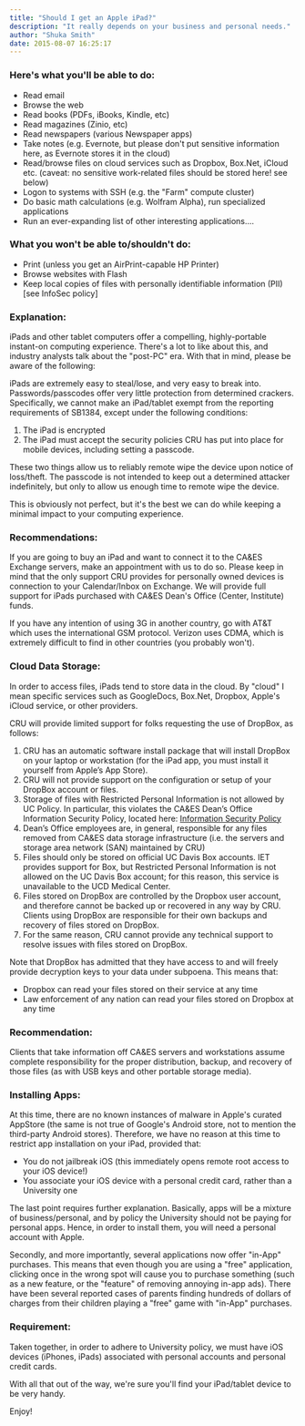 ```yaml
---
title: "Should I get an Apple iPad?"
description: "It really depends on your business and personal needs."
author: "Shuka Smith"
date: 2015-08-07 16:25:17
---
```


<h3>Here's what you'll be able to do:</h3>
<ul><li>Read email</li>
<li>Browse the web</li>
<li>Read books (PDFs, iBooks, Kindle, etc)</li>
<li>Read magazines (Zinio, etc)</li>
<li>Read newspapers (various Newspaper apps)</li>
<li>Take notes (e.g. Evernote, but please don't put sensitive information here, as Evernote stores it in the cloud)</li>
<li>Read/browse files on cloud services such as Dropbox, Box.Net, iCloud etc. (caveat: no sensitive work-related files should be stored here! see below)</li>
<li>Logon to systems with SSH (e.g. the "Farm" compute cluster)</li>
<li>Do basic math calculations (e.g. Wolfram Alpha), run specialized applications</li>
<li>Run an ever-expanding list of other interesting applications....</li></ul>

<h3>What you won't be able to/shouldn't do:</h3>
<ul>
<li>Print (unless you get an AirPrint-capable HP Printer)</li>
<li>Browse websites with Flash</li>
<li>Keep local copies of files with personally identifiable information (PII) [see InfoSec policy]</li>
</ul>

<h3>Explanation:</h3>
<p>iPads and other tablet computers offer a compelling, highly-portable instant-on computing experience. There's a lot to like about this, and industry analysts talk about the "post-PC" era. With that in mind, please be aware of the following:</p>
<p>iPads are extremely easy to steal/lose, and very easy to break into. Passwords/passcodes offer very little protection from determined crackers. Specifically, we cannot make an iPad/tablet exempt from the reporting requirements of SB1384, except under the following conditions:</p>
<ol>
    <li>The iPad is encrypted</li>
<li>The iPad must accept the security policies CRU has put into place for mobile devices, including setting a passcode.</li>
</ol>

<p>These two things allow us to reliably remote wipe the device upon notice of loss/theft. The passcode is not intended to keep out a determined attacker indefinitely, but only to allow us enough time to remote wipe the device.</p>
<p>This is obviously not perfect, but it's the best we can do while keeping a minimal impact to your computing experience.</p>

<h3>Recommendations:</h3>
<p>If you are going to buy an iPad and want to connect it to the CA&amp;ES Exchange servers, make an appointment with us to do so. Please keep in mind that the only support CRU provides for personally owned devices is connection to your Calendar/Inbox on Exchange. We will provide full support for iPads purchased with CA&amp;ES Dean's Office (Center, Institute) funds.</p>
<p>If you have any intention of using 3G in another country, go with AT&amp;T which uses the international GSM protocol. Verizon uses CDMA, which is extremely difficult to find in other countries (you probably won't).</p>
<h3>Cloud Data Storage:</h3>
<p>In order to access files, iPads tend to store data in the cloud. By "cloud" I mean specific services such as GoogleDocs, Box.Net, Dropbox, Apple's iCloud service, or other providers.</p>
<p>CRU will provide limited support for folks requesting the use of DropBox, as follows:</p>
<ol>
<li>CRU has an automatic software install package that will install DropBox on your laptop or workstation (for the iPad app, you must install it yourself from Apple’s App Store).</li>
<li>CRU will not provide support on the configuration or setup of your DropBox account or files.</li>
<li>Storage of files with Restricted Personal Information is not allowed by UC Policy. In particular, this violates the CA&amp;ES Dean’s Office Information Security Policy, located here: <a href="/documentation/policies/info-security-policy">Information Security Policy</a></li>
<li>Dean’s Office employees are, in general, responsible for any files removed from CA&amp;ES data storage infrastructure (i.e. the servers and storage area network (SAN) maintained by CRU)</li>
<li>Files should only be stored on official UC Davis Box accounts. IET provides support for Box, but Restricted Personal Information is not allowed on the UC Davis Box account; for this reason, this service is unavailable to the UCD Medical Center.</li>
<li>Files stored on DropBox are controlled by the Dropbox user account, and therefore cannot be backed up or recovered in any way by CRU. Clients using DropBox are responsible for their own backups and recovery of files stored on DropBox.</li>
<li>For the same reason, CRU cannot provide any technical support to resolve issues with files stored on DropBox.</li>
</ol>
<p>Note that DropBox has admitted that they have access to and will freely provide decryption keys to your data under subpoena. This means that:</p>
<ul><li>Dropbox can read your files stored on their service at any time</li>
<li>Law enforcement of any nation can read your files stored on Dropbox at any time</li></ul>

<h3>Recommendation:</h3>
<p>Clients that take information off CA&amp;ES servers and workstations assume complete responsibility for the proper distribution, backup, and recovery of those files (as with USB keys and other portable storage media).</p>

<h3>Installing Apps:</h3>
<p>At this time, there are no known instances of malware in Apple's curated AppStore (the same is not true of Google's Android store, not to mention the third-party Android stores). Therefore, we have no reason at this time to restrict app installation on your iPad, provided that:</p>
<ul><li>You do not jailbreak iOS (this immediately opens remote root access to your iOS device!)</li>
<li>You associate your iOS device with a personal credit card, rather than a University one</li></ul>

<p>The last point requires further explanation. Basically, apps will be a mixture of business/personal, and by policy the University should not be paying for personal apps. Hence, in order to install them, you will need a personal account with Apple.</p>
<p>Secondly, and more importantly, several applications now offer "in-App" purchases. This means that even though you are using a "free" application, clicking once in the wrong spot will cause you to purchase something (such as a new feature, or the "feature" of removing annoying in-app ads). There have been several reported cases of parents finding hundreds of dollars of charges from their children playing a "free" game with "in-App" purchases.</p>

<h3>Requirement:</h3>
<p>Taken together, in order to adhere to University policy, we must have iOS devices (iPhones, iPads) associated with personal accounts and personal credit cards.</p>
<p>With all that out of the way, we're sure you'll find your iPad/tablet device to be very handy.</p>

<p>Enjoy!</p>
